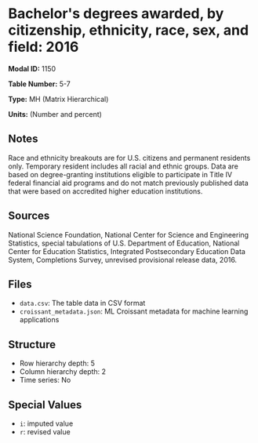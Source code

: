 # Bachelor's degrees awarded, by citizenship, ethnicity, race, sex, and field: 2016

**Modal ID:** 1150

**Table Number:** 5-7

**Type:** MH (Matrix Hierarchical)

**Units:** (Number and percent)

## Notes

Race and ethnicity breakouts are for U.S. citizens and permanent residents only. Temporary resident includes all racial and ethnic groups. Data are based on degree-granting institutions eligible to participate in Title IV federal financial aid programs and do not match previously published data that were based on accredited higher education institutions.

## Sources

National Science Foundation, National Center for Science and Engineering Statistics, special tabulations of U.S. Department of Education, National Center for Education Statistics, Integrated Postsecondary Education Data System, Completions Survey, unrevised provisional release data, 2016.

## Files

- `data.csv`: The table data in CSV format
- `croissant_metadata.json`: ML Croissant metadata for machine learning applications

## Structure

- Row hierarchy depth: 5
- Column hierarchy depth: 2
- Time series: No

## Special Values

- `i`: imputed value
- `r`: revised value
